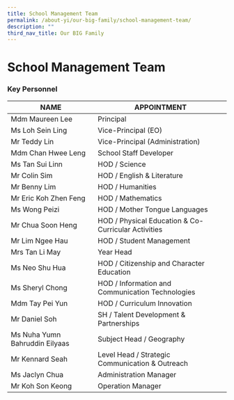 ```yaml
---
title: School Management Team
permalink: /about-yi/our-big-family/school-management-team/
description: ""
third_nav_title: Our BIG Family
---
```

# **School Management Team**

### Key Personnel

| NAME<br> | APPOINTMENT<br> |
|---|---|
| Mdm Maureen Lee<br> | Principal<br> |
| Ms Loh Sein Ling<br> | Vice-Principal (EO)<br> |
| Mr Teddy Lin<br> | Vice-Principal (Administration)<br> |
| Mdm Chan Hwee Leng<br> | School Staff Developer<br> |
| Ms Tan Sui Linn<br> | HOD / Science<br> |
| Mr Colin Sim | HOD / English &amp; Literature |
| Mr Benny Lim | HOD / Humanities |
| Mr Eric Koh Zhen Feng | HOD / Mathematics |
| Ms Wong Peizi | HOD / Mother Tongue Languages |
| Mr Chua Soon Heng<br> | HOD / Physical Education &amp; Co-Curricular Activities<br> |
| Mr Lim Ngee Hau<br> | HOD / Student Management<br> |
| Mrs Tan Li May | Year Head<br> |
| Ms Neo Shu Hua<br> | HOD / Citizenship and Character Education<br> |
| Ms Sheryl Chong<br> | HOD / Information and Communication Technologies<br>
Mdm Tay Pei Yun<br>| HOD / Curriculum Innovation
| Mr Daniel Soh<br> | SH / Talent Development &amp; Partnerships<br> |
| Ms Nuha Yumn Bahruddin Eilyaas<br> | Subject Head / Geography<br> |
| Mr Kennard Seah<br> | Level Head / Strategic Communication &amp; Outreach<br> |
| Ms Jaclyn Chua<br> | Administration Manager<br> |
| Mr Koh Son Keong<br> | Operation Manager |